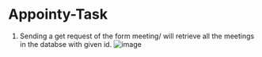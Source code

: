# Appointy-Task

1. Sending a get request of the form meeting/<id here> will retrieve all the meetings in the databse with given id.
  ![image](https://user-images.githubusercontent.com/49359890/96423426-f261ac80-1216-11eb-9974-d86fb5e53c33.png)

  
